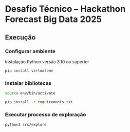 # Desafio Técnico – Hackathon Forecast Big Data 2025

## Execução

### Configurar ambiente

Instalação Python versão 3.10 ou superior

```bash
pip install virtualenv
```

### Instalar bibliotecas

```bash
source env/bin/activate
```

```bash
pip install -r requirements.txt
```

### Executar processo de exploração

```bash
python3 src/explore
```
